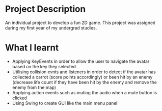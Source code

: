 # Project Description
An individual project to develop a fun 2D game. This project was assigned during my first year of my undergrad studies. 

# What I learnt
* Applying KeyEvents in order to allow the user to navigate the avatar based on the key they selected
* Utilising collision evnts and listeners in order to detect if the avatar has collected a carrot (score points accordingly) or been hit by an enemy (decrease life count if they have been hit by the enemy and remove the enemy from the map)
* Applying action events such as muting the audio when a mute button is clicked
* Using Swing to create GUI like the main menu panel

